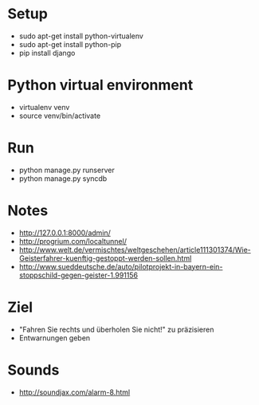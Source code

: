 Setup
===============
* sudo apt-get install python-virtualenv
* sudo apt-get install python-pip
* pip install django


Python virtual environment
=================
* virtualenv venv
* source venv/bin/activate


Run
===========
* python manage.py runserver
* python manage.py syncdb


Notes
=======================
* http://127.0.0.1:8000/admin/
* http://progrium.com/localtunnel/
* http://www.welt.de/vermischtes/weltgeschehen/article111301374/Wie-Geisterfahrer-kuenftig-gestoppt-werden-sollen.html
* http://www.sueddeutsche.de/auto/pilotprojekt-in-bayern-ein-stoppschild-gegen-geister-1.991156

Ziel
=================
* "Fahren Sie rechts und überholen Sie nicht!" zu präzisieren
* Entwarnungen geben

Sounds
===================
* http://soundjax.com/alarm-8.html

